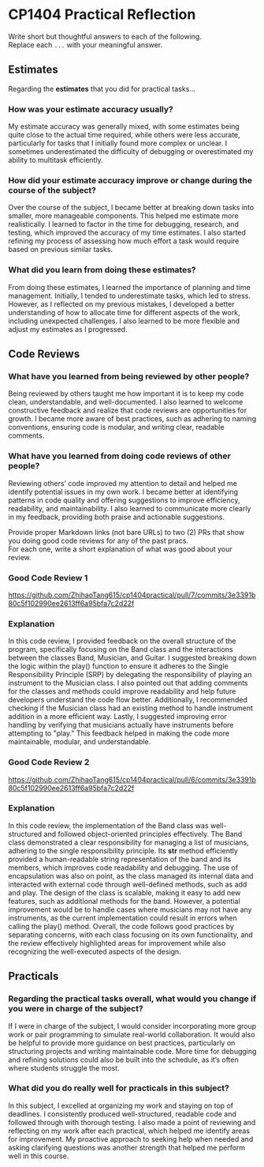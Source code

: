 # CP1404 Practical Reflection

Write short but thoughtful answers to each of the following.  
Replace each `...` with your meaningful answer.

## Estimates

Regarding the **estimates** that you did for practical tasks...

### How was your estimate accuracy usually?

My estimate accuracy was generally mixed, with some estimates being quite close to the actual time required, 
while others were less accurate, particularly for tasks that I initially found more complex or unclear. 
I sometimes underestimated the difficulty of debugging or overestimated my ability to multitask efficiently.

### How did your estimate accuracy improve or change during the course of the subject?

Over the course of the subject, I became better at breaking down tasks into smaller, more manageable components. 
This helped me estimate more realistically. I learned to factor in the time for debugging, research, and testing,
which improved the accuracy of my time estimates. 
I also started refining my process of assessing how much effort a task would require based on previous similar tasks.

### What did you learn from doing these estimates?

From doing these estimates, I learned the importance of planning and time management. 
Initially, I tended to underestimate tasks, which led to stress.
However, as I reflected on my previous mistakes, I developed a better understanding of how to allocate time for different aspects of the work,
including unexpected challenges. 
I also learned to be more flexible and adjust my estimates as I progressed.
## Code Reviews

### What have you learned from being reviewed by other people?

Being reviewed by others taught me how important it is to keep my code clean, understandable, and well-documented.
I also learned to welcome constructive feedback and realize that code reviews are opportunities for growth. 
I became more aware of best practices, such as adhering to naming conventions, 
ensuring code is modular, and writing clear, readable comments.

### What have you learned from doing code reviews of other people?

Reviewing others’ code improved my attention to detail and helped me identify potential issues in my own work. 
I became better at identifying patterns in code quality and offering suggestions to improve efficiency, readability, and maintainability. 
I also learned to communicate more clearly in my feedback, providing both praise and actionable suggestions.


Provide proper Markdown links (not bare URLs) to two (2) PRs that show you doing good code reviews for any of the past
pracs.  
For each one, write a short explanation of what was good about your review.

### Good Code Review 1

https://github.com/ZhihaoTang615/cp1404practical/pull/7/commits/3e3391b80c5f102990ee2613ff6a95bfa7c2d22f

### Explanation

In this code review, I provided feedback on the overall structure of the program, specifically focusing on the Band class and the interactions between the classes Band, Musician, and Guitar.
I suggested breaking down the logic within the play() function to ensure it adheres to the Single Responsibility Principle (SRP) by delegating the responsibility of playing an instrument to the Musician class. I also pointed out that adding comments for the classes and methods could improve readability and help future developers understand the code flow better. Additionally, I recommended checking if the Musician class had an existing method to handle instrument addition in a more efficient way. Lastly, I suggested improving error handling by verifying that musicians actually have instruments before attempting to "play." 
This feedback helped in making the code more maintainable, modular, and understandable.

### Good Code Review 2

https://github.com/ZhihaoTang615/cp1404practical/pull/6/commits/3e3391b80c5f102990ee2613ff6a95bfa7c2d22f

### Explanation

In this code review, the implementation of the Band class was well-structured and followed object-oriented principles effectively. 
The Band class demonstrated a clear responsibility for managing a list of musicians, adhering to the single responsibility principle. 
Its __str__ method efficiently provided a human-readable string representation of the band and its members, which improves code readability and debugging.
The use of encapsulation was also on point, as the class managed its internal data and interacted with external code through well-defined methods, such as add and play. 
The design of the class is scalable, making it easy to add new features, such as additional methods for the band. However, a potential improvement would be to handle cases where musicians may not have any instruments,
as the current implementation could result in errors when calling the play() method. Overall, the code follows good practices by separating concerns, 
with each class focusing on its own functionality,
and the review effectively highlighted areas for improvement while also recognizing the well-executed aspects of the design.

## Practicals

### Regarding the **practical tasks** overall, what would you change if you were in charge of the subject?

If I were in charge of the subject, I would consider incorporating more group work or pair programming to simulate real-world collaboration. 
It would also be helpful to provide more guidance on best practices, particularly on structuring projects and writing maintainable code.
More time for debugging and refining solutions could also be built into the schedule, as it’s often where students struggle the most.

### What did you do really well for practicals in this subject?

In this subject, I excelled at organizing my work and staying on top of deadlines.
I consistently produced well-structured, readable code and followed through with thorough testing. I also made a point of reviewing and reflecting on my work after each practical, 
which helped me identify areas for improvement. 
My proactive approach to seeking help when needed and asking clarifying questions was another strength that helped me perform well in this course.